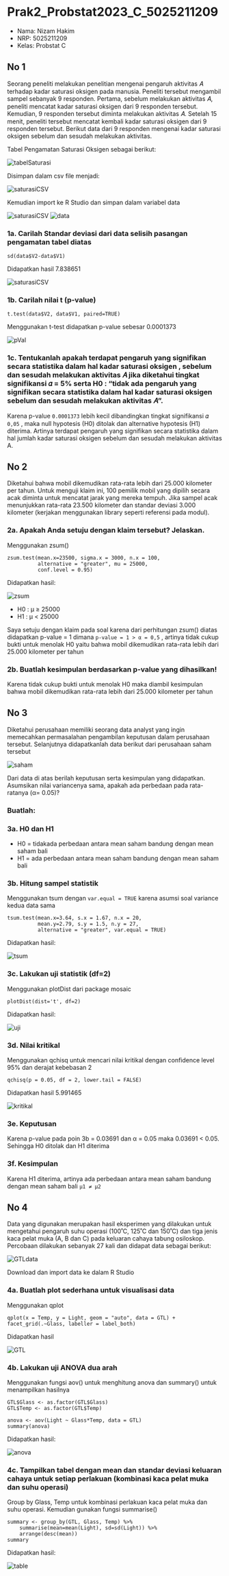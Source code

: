 # Prak2_Probstat2023_C_5025211209
- Nama: Nizam Hakim
- NRP: 5025211209
- Kelas: Probstat C

## No 1
Seorang peneliti melakukan penelitian mengenai pengaruh aktivitas 𝐴 terhadap kadar saturasi oksigen pada manusia. Peneliti tersebut mengambil sampel sebanyak 9 responden. Pertama, sebelum melakukan aktivitas 𝐴, peneliti mencatat kadar saturasi oksigen dari 9 responden tersebut. Kemudian, 9 responden tersebut diminta melakukan aktivitas 𝐴. Setelah 15 menit, peneliti tersebut mencatat kembali kadar saturasi oksigen dari 9 responden tersebut. Berikut data dari 9 responden mengenai kadar saturasi oksigen 
sebelum dan sesudah melakukan aktivitas.

Tabel Pengamatan Saturasi Oksigen sebagai berikut:

![tabelSaturasi](Dokumentasi_prak_2/TabelSaturasi.png)

Disimpan dalam csv file menjadi:

![saturasiCSV](Dokumentasi_prak_2/saturasiCSV.png)

Kemudian import ke R Studio dan simpan dalam variabel data

![saturasiCSV](Dokumentasi_prak_2/saturasiImport.png)
![data](Dokumentasi_prak_2/dataNo1.png)

### 1a. Carilah Standar deviasi dari data selisih pasangan pengamatan tabel diatas
```
sd(data$V2-data$V1)
```
Didapatkan hasil 7.838651

![saturasiCSV](Dokumentasi_prak_2/sdSaturasi.png)

### 1b. Carilah nilai t (p-value)
```
t.test(data$V2, data$V1, paired=TRUE)
```
Menggunakan t-test didapatkan p-value sebesar 0.0001373

![pVal](Dokumentasi_prak_2/t-test.png)

### 1c. Tentukanlah apakah terdapat pengaruh yang signifikan secara statistika dalam hal kadar saturasi oksigen , sebelum dan sesudah melakukan aktivitas 𝐴 jika diketahui tingkat signifikansi 𝛼 = 5% serta H0 : “tidak ada pengaruh yang signifikan secara statistika dalam hal kadar saturasi oksigen sebelum dan sesudah melakukan aktivitas 𝐴”.

Karena p-value `0.0001373` lebih kecil dibandingkan tingkat signifikansi 𝛼 `0,05` , maka null hypotesis (H0) ditolak dan alternative hypotesis (H1) diterima. Artinya terdapat pengaruh yang signifikan secara statistika dalam hal jumlah kadar saturasi oksigen sebelum dan sesudah melakukan aktivitas A.

## No 2
Diketahui bahwa mobil dikemudikan rata-rata lebih dari 25.000 kilometer per tahun. Untuk menguji klaim ini, 100 pemilik mobil yang dipilih secara acak diminta untuk mencatat jarak yang mereka tempuh. Jika sampel acak menunjukkan rata-rata 23.500 kilometer dan standar deviasi 3.000 kilometer (kerjakan menggunakan library seperti referensi pada modul).

### 2a. Apakah Anda setuju dengan klaim tersebut? Jelaskan.
Menggunakan zsum()
```
zsum.test(mean.x=23500, sigma.x = 3000, n.x = 100, 
          alternative = "greater", mu = 25000, 
          conf.level = 0.95)
```
Didapatkan hasil:

![zsum](Dokumentasi_prak_2/zsum.png)

- H0 : μ ≥ 25000
- H1 : μ < 25000

Saya setuju dengan klaim pada soal karena dari perhitungan zsum() diatas didapatkan p-value = 1 dimana `p-value = 1 > α = 0,5` , artinya tidak cukup bukti untuk menolak H0 yaitu bahwa mobil dikemudikan rata-rata lebih dari 25.000 kilometer per tahun

### 2b. Buatlah kesimpulan berdasarkan p-value yang dihasilkan!
Karena tidak cukup bukti untuk menolak H0 maka diambil kesimpulan bahwa mobil dikemudikan rata-rata lebih dari 25.000 kilometer per tahun

## No 3
Diketahui perusahaan memiliki seorang data analyst yang ingin memecahkan permasalahan pengambilan keputusan dalam perusahaan tersebut. Selanjutnya didapatkanlah data berikut dari perusahaan saham tersebut

![saham](Dokumentasi_prak_2/saham.png)

Dari data di atas berilah keputusan serta kesimpulan yang didapatkan. Asumsikan nilai variancenya sama, apakah ada perbedaan pada rata-ratanya (α= 0.05)? 

### Buatlah:
### 3a. H0 dan H1
- H0 = tidakada perbedaan antara mean saham bandung dengan mean saham bali
- H1 = ada perbedaan antara mean saham bandung dengan mean saham bali

### 3b. Hitung sampel statistik
Menggunakan tsum dengan `var.equal = TRUE` karena asumsi soal variance kedua data sama
```
tsum.test(mean.x=3.64, s.x = 1.67, n.x = 20, 
          mean.y=2.79, s.y = 1.5, n.y = 27, 
          alternative = "greater", var.equal = TRUE)
```
Didapatkan hasil:

![tsum](Dokumentasi_prak_2/tsum.png)

### 3c. Lakukan uji statistik (df=2)
Menggunakan plotDist dari package mosaic
```
plotDist(dist='t', df=2)
```
Didapatkan hasil:

![uji](Dokumentasi_prak_2/ujiStatistik.png)

### 3d. Nilai kritikal
Menggunakan qchisq untuk mencari nilai kritikal dengan confidence level 95% dan derajat kebebasan 2
```
qchisq(p = 0.05, df = 2, lower.tail = FALSE)
```
Didapatkan hasil 5.991465

![kritikal](Dokumentasi_prak_2/nilaiKritikal.png)

### 3e. Keputusan
Karena p-value pada poin 3b = 0.03691 dan α = 0.05 maka 0.03691 < 0.05. Sehingga H0 ditolak dan H1 diterima

### 3f. Kesimpulan
Karena H1 diterima, artinya ada perbedaan antara mean saham bandung dengan mean saham bali `µ1 ≠ µ2`

## No 4
Data yang digunakan merupakan hasil eksperimen yang dilakukan untuk mengetahui pengaruh suhu operasi (100˚C, 125˚C dan 150˚C) dan tiga jenis kaca pelat muka (A, B dan C) pada keluaran cahaya tabung osiloskop. Percobaan dilakukan sebanyak 27 kali dan didapat data sebagai berikut:

![GTLdata](Dokumentasi_prak_2/GTLdata.png)

Download dan import data ke dalam R Studio

### 4a. Buatlah plot sederhana untuk visualisasi data
Menggunakan qplot
```
qplot(x = Temp, y = Light, geom = "auto", data = GTL) + facet_grid(.~Glass, labeller = label_both)
```
Didapatkan hasil

![GTL](Dokumentasi_prak_2/GTL.png)

### 4b. Lakukan uji ANOVA dua arah
Menggunakan fungsi aov() untuk menghitung anova dan summary() untuk menampilkan hasilnya
```
GTL$Glass <- as.factor(GTL$Glass)
GTL$Temp <- as.factor(GTL$Temp)

anova <- aov(Light ~ Glass*Temp, data = GTL)
summary(anova)
```
Didapatkan hasil:

![anova](Dokumentasi_prak_2/gtlAnova.png)

### 4c. Tampilkan tabel dengan mean dan standar deviasi keluaran cahaya untuk setiap perlakuan (kombinasi kaca pelat muka dan suhu operasi)
Group by Glass, Temp untuk kombinasi perlakuan kaca pelat muka dan suhu operasi. Kemudian gunakan fungsi summarise()
```
summary <- group_by(GTL, Glass, Temp) %>%
    summarise(mean=mean(Light), sd=sd(Light)) %>%
    arrange(desc(mean))
summary
```
Didapatkan hasil:

![table](Dokumentasi_prak_2/table.png)
